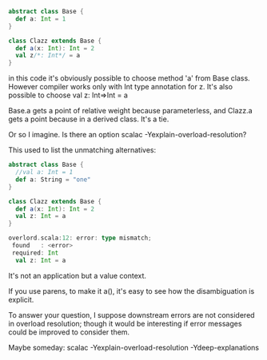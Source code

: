 ```scala
abstract class Base {
  def a: Int = 1
}

class Clazz extends Base {
  def a(x: Int): Int = 2
  val z/*: Int*/ = a
}
```
in this code it's obviously possible to choose method 'a' from Base class. However compiler works only with Int type annotation for z.
It's also possible to choose
val z: Int=>Int = a

Base.a gets a point of relative weight because parameterless, and Clazz.a gets a point because in a derived class.  It's a tie. 

Or so I imagine.  Is there an option scalac -Yexplain-overload-resolution?

This used to list the unmatching alternatives:
```scala
abstract class Base {
  //val a: Int = 1
  def a: String = "one"
}

class Clazz extends Base {
  def a(x: Int): Int = 2
  val z: Int = a
}

overlord.scala:12: error: type mismatch;
 found   : <error>
 required: Int
  val z: Int = a
```
It's not an application but a value context.

If you use parens, to make it a(), it's easy to see how the disambiguation is explicit.

To answer your question, I suppose downstream errors are not considered in overload resolution; though it would be interesting if error messages could be improved to consider them.

Maybe someday:
scalac -Yexplain-overload-resolution -Ydeep-explanations

